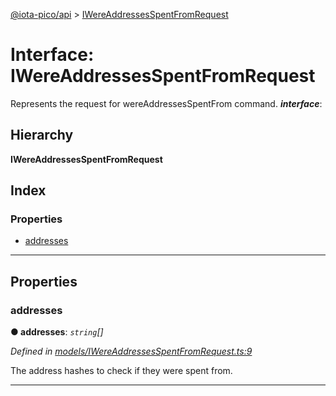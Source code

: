 [@iota-pico/api](../README.md) > [IWereAddressesSpentFromRequest](../interfaces/iwereaddressesspentfromrequest.md)

# Interface: IWereAddressesSpentFromRequest

Represents the request for wereAddressesSpentFrom command.
*__interface__*: 

## Hierarchy

**IWereAddressesSpentFromRequest**

## Index

### Properties

* [addresses](iwereaddressesspentfromrequest.md#addresses)

---

## Properties

<a id="addresses"></a>

###  addresses

**● addresses**: *`string`[]*

*Defined in [models/IWereAddressesSpentFromRequest.ts:9](https://github.com/iota-pico/api/blob/f238b42/src/models/IWereAddressesSpentFromRequest.ts#L9)*

The address hashes to check if they were spent from.

___


